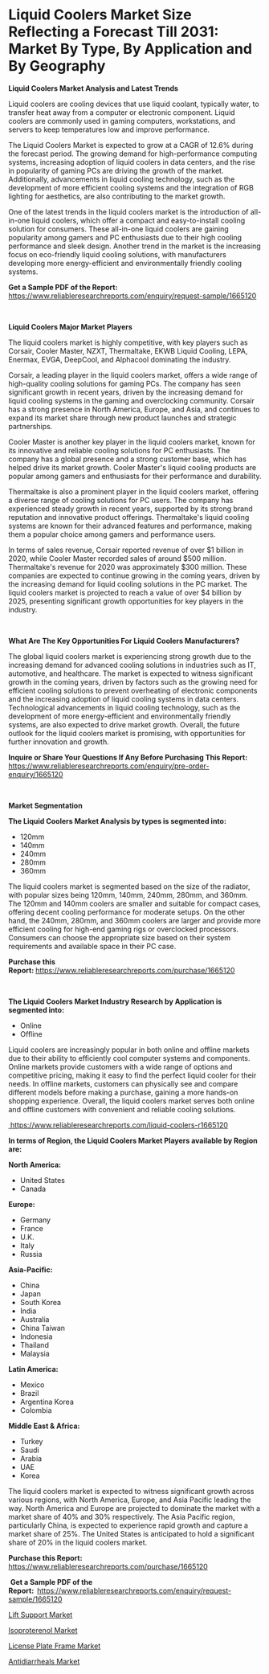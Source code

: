 <p><h1>Liquid Coolers Market Size Reflecting a Forecast Till 2031: Market By Type, By Application and By Geography</h1></p><p><strong>Liquid Coolers Market Analysis and Latest Trends</strong></p>
<p><p>Liquid coolers are cooling devices that use liquid coolant, typically water, to transfer heat away from a computer or electronic component. Liquid coolers are commonly used in gaming computers, workstations, and servers to keep temperatures low and improve performance.</p><p>The Liquid Coolers Market is expected to grow at a CAGR of 12.6% during the forecast period. The growing demand for high-performance computing systems, increasing adoption of liquid coolers in data centers, and the rise in popularity of gaming PCs are driving the growth of the market. Additionally, advancements in liquid cooling technology, such as the development of more efficient cooling systems and the integration of RGB lighting for aesthetics, are also contributing to the market growth.</p><p>One of the latest trends in the liquid coolers market is the introduction of all-in-one liquid coolers, which offer a compact and easy-to-install cooling solution for consumers. These all-in-one liquid coolers are gaining popularity among gamers and PC enthusiasts due to their high cooling performance and sleek design. Another trend in the market is the increasing focus on eco-friendly liquid cooling solutions, with manufacturers developing more energy-efficient and environmentally friendly cooling systems.</p></p>
<p><strong>Get a Sample PDF of the Report:&nbsp;</strong> <a href="https://www.reliableresearchreports.com/enquiry/request-sample/1665120">https://www.reliableresearchreports.com/enquiry/request-sample/1665120</a></p>
<p>&nbsp;</p>
<p><strong>Liquid Coolers Major Market Players</strong></p>
<p><p>The liquid coolers market is highly competitive, with key players such as Corsair, Cooler Master, NZXT, Thermaltake, EKWB Liquid Cooling, LEPA, Enermax, EVGA, DeepCool, and Alphacool dominating the industry. </p><p>Corsair, a leading player in the liquid coolers market, offers a wide range of high-quality cooling solutions for gaming PCs. The company has seen significant growth in recent years, driven by the increasing demand for liquid cooling systems in the gaming and overclocking community. Corsair has a strong presence in North America, Europe, and Asia, and continues to expand its market share through new product launches and strategic partnerships.</p><p>Cooler Master is another key player in the liquid coolers market, known for its innovative and reliable cooling solutions for PC enthusiasts. The company has a global presence and a strong customer base, which has helped drive its market growth. Cooler Master's liquid cooling products are popular among gamers and enthusiasts for their performance and durability.</p><p>Thermaltake is also a prominent player in the liquid coolers market, offering a diverse range of cooling solutions for PC users. The company has experienced steady growth in recent years, supported by its strong brand reputation and innovative product offerings. Thermaltake's liquid cooling systems are known for their advanced features and performance, making them a popular choice among gamers and performance users.</p><p>In terms of sales revenue, Corsair reported revenue of over $1 billion in 2020, while Cooler Master recorded sales of around $500 million. Thermaltake's revenue for 2020 was approximately $300 million. These companies are expected to continue growing in the coming years, driven by the increasing demand for liquid cooling solutions in the PC market. The liquid coolers market is projected to reach a value of over $4 billion by 2025, presenting significant growth opportunities for key players in the industry.</p></p>
<p>&nbsp;</p>
<p><strong>What Are The Key Opportunities For Liquid Coolers Manufacturers?</strong></p>
<p><p>The global liquid coolers market is experiencing strong growth due to the increasing demand for advanced cooling solutions in industries such as IT, automotive, and healthcare. The market is expected to witness significant growth in the coming years, driven by factors such as the growing need for efficient cooling solutions to prevent overheating of electronic components and the increasing adoption of liquid cooling systems in data centers. Technological advancements in liquid cooling technology, such as the development of more energy-efficient and environmentally friendly systems, are also expected to drive market growth. Overall, the future outlook for the liquid coolers market is promising, with opportunities for further innovation and growth.</p></p>
<p><strong>Inquire or Share Your Questions If Any Before Purchasing This Report:</strong> <a href="https://www.reliableresearchreports.com/enquiry/pre-order-enquiry/1665120">https://www.reliableresearchreports.com/enquiry/pre-order-enquiry/1665120</a></p>
<p>&nbsp;</p>
<p><strong>Market Segmentation</strong></p>
<p><strong>The Liquid Coolers Market Analysis by types is segmented into:</strong></p>
<p><ul><li>120mm</li><li>140mm</li><li>240mm</li><li>280mm</li><li>360mm</li></ul></p>
<p><p>The liquid coolers market is segmented based on the size of the radiator, with popular sizes being 120mm, 140mm, 240mm, 280mm, and 360mm. The 120mm and 140mm coolers are smaller and suitable for compact cases, offering decent cooling performance for moderate setups. On the other hand, the 240mm, 280mm, and 360mm coolers are larger and provide more efficient cooling for high-end gaming rigs or overclocked processors. Consumers can choose the appropriate size based on their system requirements and available space in their PC case.</p></p>
<p><strong>Purchase this Report:&nbsp;</strong><a href="https://www.reliableresearchreports.com/purchase/1665120">https://www.reliableresearchreports.com/purchase/1665120</a></p>
<p>&nbsp;</p>
<p><strong>The Liquid Coolers Market Industry Research by Application is segmented into:</strong></p>
<p><ul><li>Online</li><li>Offline</li></ul></p>
<p><p>Liquid coolers are increasingly popular in both online and offline markets due to their ability to efficiently cool computer systems and components. Online markets provide customers with a wide range of options and competitive pricing, making it easy to find the perfect liquid cooler for their needs. In offline markets, customers can physically see and compare different models before making a purchase, gaining a more hands-on shopping experience. Overall, the liquid coolers market serves both online and offline customers with convenient and reliable cooling solutions.</p></p>
<p><a href="https://www.reliableresearchreports.com/liquid-coolers-r1665120">&nbsp;https://www.reliableresearchreports.com/liquid-coolers-r1665120</a></p>
<p><strong>In terms of Region, the Liquid Coolers Market Players available by Region are:</strong></p>
<p>
    <p> <strong> North America: </strong>
        <ul>
            <li>United States</li>
            <li>Canada</li>
        </ul>
        </p> 
    <p> <strong> Europe: </strong>
        <ul>
            <li>Germany</li>
            <li>France</li>
            <li>U.K.</li>
            <li>Italy</li>
            <li>Russia</li>
        </ul>
        </p> 
    <p> <strong> Asia-Pacific: </strong>
        <ul>
            <li>China</li>
            <li>Japan</li>
            <li>South Korea</li>
            <li>India</li>
            <li>Australia</li>
            <li>China Taiwan</li>
            <li>Indonesia</li>
            <li>Thailand</li>
            <li>Malaysia</li>
        </ul>
        </p> 
    <p> <strong> Latin America: </strong>
        <ul>
            <li>Mexico</li>
            <li>Brazil</li>
            <li>Argentina Korea</li>
            <li>Colombia</li>
        </ul>
        </p> 
    <p> <strong> Middle East & Africa: </strong>
        <ul>
            <li>Turkey</li>
            <li>Saudi</li>
            <li>Arabia</li>
            <li>UAE</li>
            <li>Korea</li>
        </ul>
    </p>
    </p>
<p><p>The liquid coolers market is expected to witness significant growth across various regions, with North America, Europe, and Asia Pacific leading the way. North America and Europe are projected to dominate the market with a market share of 40% and 30% respectively. The Asia Pacific region, particularly China, is expected to experience rapid growth and capture a market share of 25%. The United States is anticipated to hold a significant share of 20% in the liquid coolers market.</p></p>
<p><strong>Purchase this Report: </strong><a href="https://www.reliableresearchreports.com/purchase/1665120">https://www.reliableresearchreports.com/purchase/1665120</a></p>
<p>&nbsp;<strong>Get a Sample PDF of the Report:&nbsp;&nbsp;</strong><a href="https://www.reliableresearchreports.com/enquiry/request-sample/1665120">https://www.reliableresearchreports.com/enquiry/request-sample/1665120</a></p>
<p><strong></strong></p>
<p><p><a href="https://github.com/Sarissaschmalingtr6fz2739/Market-Research-Report-List-2/blob/main/lift-support-market.md">Lift Support Market</a></p><p><a href="https://www.linkedin.com/pulse/isoproterenol-market-size-reveals-best-marketing-channels-5wcvc">Isoproterenol Market</a></p><p><a href="https://github.com/jodemen/Market-Research-Report-List-2/blob/main/license-plate-frame-market.md">License Plate Frame Market</a></p><p><a href="https://www.linkedin.com/pulse/antidiarrheals-market-exploring-share-trends-future-growth-glguc">Antidiarrheals Market</a></p></p>